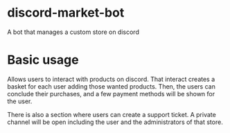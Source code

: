 # discord-market-bot
A bot that manages a custom store on discord

# Basic usage

Allows users to interact with products on discord. That interact creates a basket for each user adding those wanted products. Then, the users can conclude their purchases, and a few payment methods will be shown for the user.

There is also a section where users can create a support ticket. A private channel will be open including the user and the administrators of that store.
